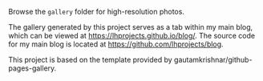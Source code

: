 Browse the `gallery` folder for high-resolution photos.

The gallery generated by this project serves as a tab within my main blog, which can be viewed at https://lhprojects.github.io/blog/. The source code for my main blog is located at https://github.com/lhprojects/blog.

This project is based on the template provided by gautamkrishnar/github-pages-gallery.




